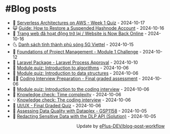 # #Blog posts
<!-- BLOG-POST-LIST:START -->
- 🧰 [Serverless Architectures on AWS - Week 1 Quiz](https://eplus.dev/serverless-architectures-on-aws-week-1-quiz) - 2024-10-17
- 😺 [Guide: How to Restore a Suspended Hashnode Account](https://eplus.dev/guide-how-to-restore-a-suspended-hashnode-account) - 2024-10-16
- 🗽 [Trang web đã hoạt động trở lại / Website is Now Back Online](https://eplus.dev/trang-web-da-hoat-dong-tro-lai-website-is-now-back-online) - 2024-10-16
- 🌜 [Danh sách tỉnh thành phủ sóng 5G Viettel](https://eplus.dev/danh-sach-tinh-thanh-phu-song-5g-viettel) - 2024-10-15
- 📝 [Foundations of Project Management - Module 1 Challenge](https://eplus.dev/foundations-of-project-management-module-1-challenge) - 2024-10-12
- 🚀 [Laravel Package - Laravel Process Approval](https://eplus.dev/laravel-package-laravel-process-approval) - 2024-10-10
- 💼 [Module quiz: Introduction to algorithms](https://eplus.dev/module-quiz-introduction-to-algorithms) - 2024-10-06
- 🦣 [Module quiz: Introduction to data structures](https://eplus.dev/module-quiz-introduction-to-data-structures) - 2024-10-06
- 👨‍🏫 [Coding Interview Preparation - Final graded assessment](https://eplus.dev/coding-interview-preparation-final-graded-assessment) - 2024-10-06
- 🔭 [Module quiz: Introduction to the coding interview](https://eplus.dev/module-quiz-introduction-to-the-coding-interview) - 2024-10-06
- 🤡 [Knowledge check: Time complexity](https://eplus.dev/knowledge-check-time-complexity) - 2024-10-06
- 💡 [Knowledge check: The coding interview](https://eplus.dev/knowledge-check-the-coding-interview) - 2024-10-06
- 🦣 [UI/UX - Final Graded Quiz](https://eplus.dev/ui-ux-final-graded-quiz) - 2024-10-06
- 💪 [Assessing Data Quality with Dataplex - GSP1158](https://eplus.dev/assessing-data-quality-with-dataplex-gsp1158) - 2024-10-05
- 🤡 [Redacting Sensitive Data with the DLP API &lpar;Solution&rpar;](https://eplus.dev/redacting-sensitive-data-with-the-dlp-api-solution) - 2024-10-05<!-- BLOG-POST-LIST:END -->
<div align="right">
  Update by <a target="_blank"
    href="https://github.com/ePlus-DEV/blog-post-workflow">ePlus-DEV/blog-post-workflow</a>
</div>
